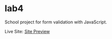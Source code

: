 # lab4

School project for form validation with JavaScript.

Live Site: [Site Preview](https://avajscript.github.io/lab4/registration.html)
